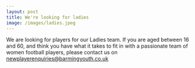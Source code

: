 ```yaml
---
layout: post
title: We're looking for ladies
image: /images/ladies.jpeg
---
```


We are looking for players for our Ladies team. If you are aged between 16 and 60, and think you have what it takes to fit in with a passionate team of women football players, please contact us on newplayerenquiries@barmingyouth.co.uk

